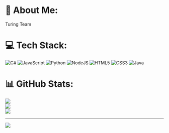 # 💫 About Me:
Turing Team


# 💻 Tech Stack:
![C#](https://img.shields.io/badge/c%23-%23239120.svg?style=for-the-badge&logo=csharp&logoColor=white) ![JavaScript](https://img.shields.io/badge/javascript-%23323330.svg?style=for-the-badge&logo=javascript&logoColor=%23F7DF1E) ![Python](https://img.shields.io/badge/python-3670A0?style=for-the-badge&logo=python&logoColor=ffdd54) ![NodeJS](https://img.shields.io/badge/node.js-6DA55F?style=for-the-badge&logo=node.js&logoColor=white) ![HTML5](https://img.shields.io/badge/html5-%23E34F26.svg?style=for-the-badge&logo=html5&logoColor=white) ![CSS3](https://img.shields.io/badge/css3-%231572B6.svg?style=for-the-badge&logo=css3&logoColor=white) ![Java](https://img.shields.io/badge/java-%23ED8B00.svg?style=for-the-badge&logo=openjdk&logoColor=white)
# 📊 GitHub Stats:
![](https://github-readme-stats.vercel.app/api?username=alieeahmadi08&theme=yeblu&hide_border=false&include_all_commits=false&count_private=false)<br/>
![](https://github-readme-streak-stats.herokuapp.com/?user=alieeahmadi08&theme=yeblu&hide_border=false)<br/>
![](https://github-readme-stats.vercel.app/api/top-langs/?username=alieeahmadi08&theme=yeblu&hide_border=false&include_all_commits=false&count_private=false&layout=compact)

---
[![](https://visitcount.itsvg.in/api?id=alieeahmadi08&icon=5&color=5)](https://visitcount.itsvg.in)

<!-- Proudly created with GPRM ( https://gprm.itsvg.in ) -->
